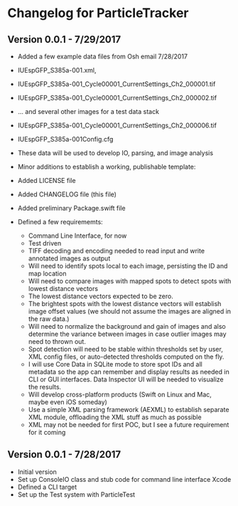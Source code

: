# Changelog for ParticleTracker

## Version 0.0.1 - 7/29/2017

- Added a few example data files from Osh email 7/28/2017
- IUEspGFP_S385a-001.xml,
- IUEspGFP_S385a-001_Cycle00001_CurrentSettings_Ch2_000001.tif
- IUEspGFP_S385a-001_Cycle00001_CurrentSettings_Ch2_000002.tif
- ... and several other images for a test data stack
- IUEspGFP_S385a-001_Cycle00001_CurrentSettings_Ch2_000006.tif
- IUEspGFP_S385a-001Config.cfg

- These data will be used to develop IO, parsing, and image analysis

- Minor additions to establish a working, publishable template:
- Added LICENSE file
- Added CHANGELOG file (this file)
- Added preliminary Package.swift file

- Defined a few requirememts:
  + Command Line Interface, for now
  + Test driven
  + TIFF decoding and encoding needed to read input and write annotated images as output
  + Will need to identify spots local to each image, persisting the ID and map location
  + Will need to compare images with mapped spots to detect spots with lowest distance vectors
  + The lowest distance vectors expected to be zero.
  + The brightest spots with the lowest distance vectors will establish image offset values (we should not assume the images are aligned in the raw data.)
  + Will need to normalize the background and gain of images and also determine the variance between images in case outlier images may need to thrown out.
  + Spot detection will need to be stable within thresholds set by user, XML config files, or auto-detected thresholds computed on the fly.
  + I will use Core Data in SQLite mode to store spot IDs and all metadata so the app can remember and display results as needed in CLI or GUI interfaces. Data Inspector UI will be needed to visualize the results.
  + Will develop cross-platform products (Swift on Linux and Mac, maybe even iOS someday)
  + Use a simple XML parsing framework (AEXML) to establish separate XML module, offloading the XML stuff as much as possible
  + XML may not be needed for first POC, but I see a future requirement for it coming

## Version 0.0.1 - 7/28/2017

- Initial version
- Set up ConsoleIO class and stub code for command line interface Xcode
- Defined a CLI target
- Set up the Test system with ParticleTest

